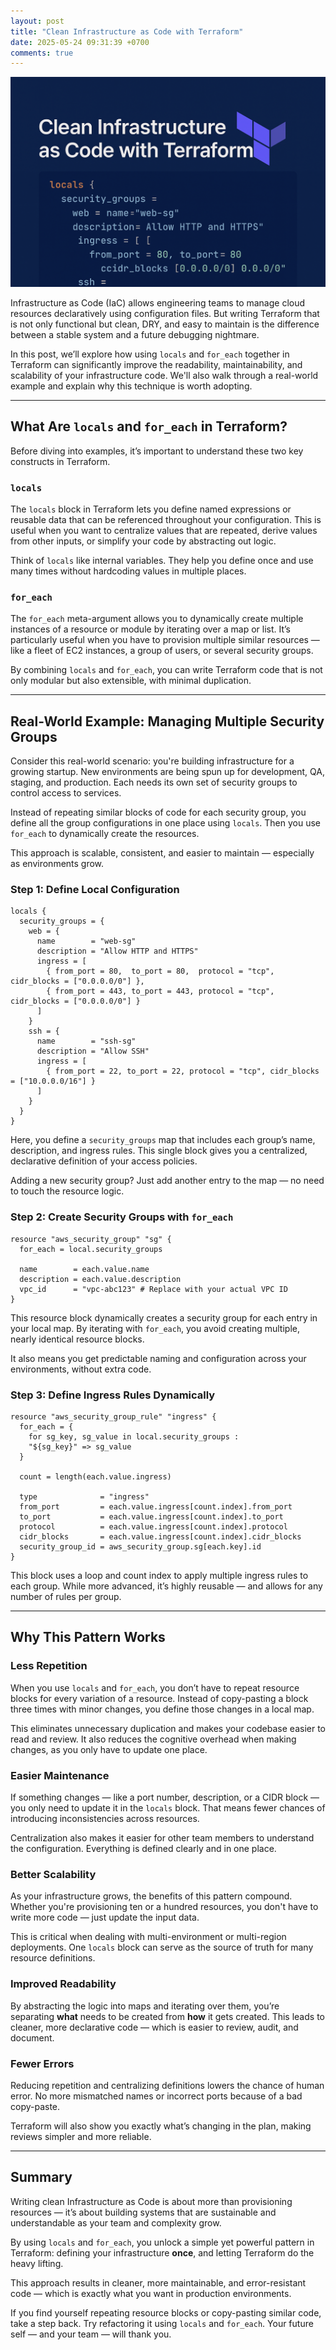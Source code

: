 ```yaml
---
layout: post
title: "Clean Infrastructure as Code with Terraform"
date: 2025-05-24 09:31:39 +0700
comments: true
---
```


![Header](assets/images/header_clean_iac.png)

Infrastructure as Code (IaC) allows engineering teams to manage cloud resources declaratively using configuration files. But writing Terraform that is not only functional but clean, DRY, and easy to maintain is the difference between a stable system and a future debugging nightmare.

In this post, we’ll explore how using `locals` and `for_each` together in Terraform can significantly improve the readability, maintainability, and scalability of your infrastructure code. We'll also walk through a real-world example and explain why this technique is worth adopting.

---

## What Are `locals` and `for_each` in Terraform?

Before diving into examples, it’s important to understand these two key constructs in Terraform.

### `locals`

The `locals` block in Terraform lets you define named expressions or reusable data that can be referenced throughout your configuration. This is useful when you want to centralize values that are repeated, derive values from other inputs, or simplify your code by abstracting out logic.

Think of `locals` like internal variables. They help you define once and use many times without hardcoding values in multiple places.

### `for_each`

The `for_each` meta-argument allows you to dynamically create multiple instances of a resource or module by iterating over a map or list. It’s particularly useful when you have to provision multiple similar resources — like a fleet of EC2 instances, a group of users, or several security groups.

By combining `locals` and `for_each`, you can write Terraform code that is not only modular but also extensible, with minimal duplication.

---

## Real-World Example: Managing Multiple Security Groups

Consider this real-world scenario: you're building infrastructure for a growing startup. New environments are being spun up for development, QA, staging, and production. Each needs its own set of security groups to control access to services.

Instead of repeating similar blocks of code for each security group, you define all the group configurations in one place using `locals`. Then you use `for_each` to dynamically create the resources.

This approach is scalable, consistent, and easier to maintain — especially as environments grow.

### Step 1: Define Local Configuration

```hcl
locals {
  security_groups = {
    web = {
      name        = "web-sg"
      description = "Allow HTTP and HTTPS"
      ingress = [
        { from_port = 80,  to_port = 80,  protocol = "tcp", cidr_blocks = ["0.0.0.0/0"] },
        { from_port = 443, to_port = 443, protocol = "tcp", cidr_blocks = ["0.0.0.0/0"] }
      ]
    }
    ssh = {
      name        = "ssh-sg"
      description = "Allow SSH"
      ingress = [
        { from_port = 22, to_port = 22, protocol = "tcp", cidr_blocks = ["10.0.0.0/16"] }
      ]
    }
  }
}
```

Here, you define a `security_groups` map that includes each group’s name, description, and ingress rules. This single block gives you a centralized, declarative definition of your access policies.

Adding a new security group? Just add another entry to the map — no need to touch the resource logic.

### Step 2: Create Security Groups with `for_each`

```hcl
resource "aws_security_group" "sg" {
  for_each = local.security_groups

  name        = each.value.name
  description = each.value.description
  vpc_id      = "vpc-abc123" # Replace with your actual VPC ID
}
```

This resource block dynamically creates a security group for each entry in your local map. By iterating with `for_each`, you avoid creating multiple, nearly identical resource blocks.

It also means you get predictable naming and configuration across your environments, without extra code.

### Step 3: Define Ingress Rules Dynamically

```hcl
resource "aws_security_group_rule" "ingress" {
  for_each = {
    for sg_key, sg_value in local.security_groups :
    "${sg_key}" => sg_value
  }

  count = length(each.value.ingress)

  type              = "ingress"
  from_port         = each.value.ingress[count.index].from_port
  to_port           = each.value.ingress[count.index].to_port
  protocol          = each.value.ingress[count.index].protocol
  cidr_blocks       = each.value.ingress[count.index].cidr_blocks
  security_group_id = aws_security_group.sg[each.key].id
}
```

This block uses a loop and count index to apply multiple ingress rules to each group. While more advanced, it’s highly reusable — and allows for any number of rules per group.

---

## Why This Pattern Works

### Less Repetition

When you use `locals` and `for_each`, you don’t have to repeat resource blocks for every variation of a resource. Instead of copy-pasting a block three times with minor changes, you define those changes in a local map.

This eliminates unnecessary duplication and makes your codebase easier to read and review. It also reduces the cognitive overhead when making changes, as you only have to update one place.

### Easier Maintenance

If something changes — like a port number, description, or a CIDR block — you only need to update it in the `locals` block. That means fewer chances of introducing inconsistencies across resources.

Centralization also makes it easier for other team members to understand the configuration. Everything is defined clearly and in one place.

### Better Scalability

As your infrastructure grows, the benefits of this pattern compound. Whether you're provisioning ten or a hundred resources, you don't have to write more code — just update the input data.

This is critical when dealing with multi-environment or multi-region deployments. One `locals` block can serve as the source of truth for many resource definitions.

### Improved Readability

By abstracting the logic into maps and iterating over them, you’re separating **what** needs to be created from **how** it gets created. This leads to cleaner, more declarative code — which is easier to review, audit, and document.

### Fewer Errors

Reducing repetition and centralizing definitions lowers the chance of human error. No more mismatched names or incorrect ports because of a bad copy-paste.

Terraform will also show you exactly what’s changing in the plan, making reviews simpler and more reliable.

---

## Summary

Writing clean Infrastructure as Code is about more than provisioning resources — it’s about building systems that are sustainable and understandable as your team and complexity grow.

By using `locals` and `for_each`, you unlock a simple yet powerful pattern in Terraform: defining your infrastructure **once**, and letting Terraform do the heavy lifting.

This approach results in cleaner, more maintainable, and error-resistant code — which is exactly what you want in production environments.

If you find yourself repeating resource blocks or copy-pasting similar code, take a step back. Try refactoring it using `locals` and `for_each`. Your future self — and your team — will thank you.
